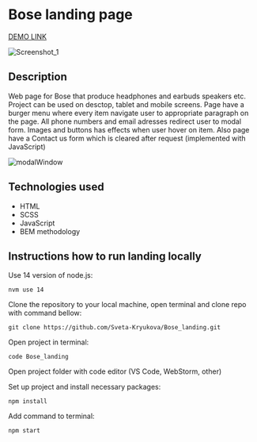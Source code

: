 <h1>Bose landing page</h1>

[DEMO LINK](https://sveta-kryukova.github.io/Bose_landing/)

![Screenshot_1](https://user-images.githubusercontent.com/116656921/219711534-f35bf000-81dd-4fe6-96b1-59223185d592.jpg)

<h2>Description</h2>
Web page for Bose that produce headphones and earbuds speakers etc. Project can be used on desctop, tablet and mobile screens. Page have a burger menu where every item navigate user to appropriate paragraph on the page. All phone numbers and email adresses redirect user to modal form. Images and buttons has effects when user hover on item. Also page have a Contact us form which is cleared after request (implemented with JavaScript)

![modalWindow](https://user-images.githubusercontent.com/116656921/219711335-5199920a-4587-4bdd-a419-384a5f8cef04.jpg)

<h2>Technologies used</h2>

<ul>
<li>HTML</li>
<li>SCSS</li>
<li>JavaScript</li>
<li>BEM methodology
</ul>

<h2>Instructions how to run landing locally</h2>
Use 14 version of node.js:

```nvm use 14```

Clone the repository to your local machine, open terminal and clone repo with command bellow:

```git clone https://github.com/Sveta-Kryukova/Bose_landing.git```

Open project in terminal:

```code Bose_landing```

Open project folder with code editor (VS Code, WebStorm, other)

Set up project and install necessary packages:

```npm install```

Add command to terminal:

```npm start```
